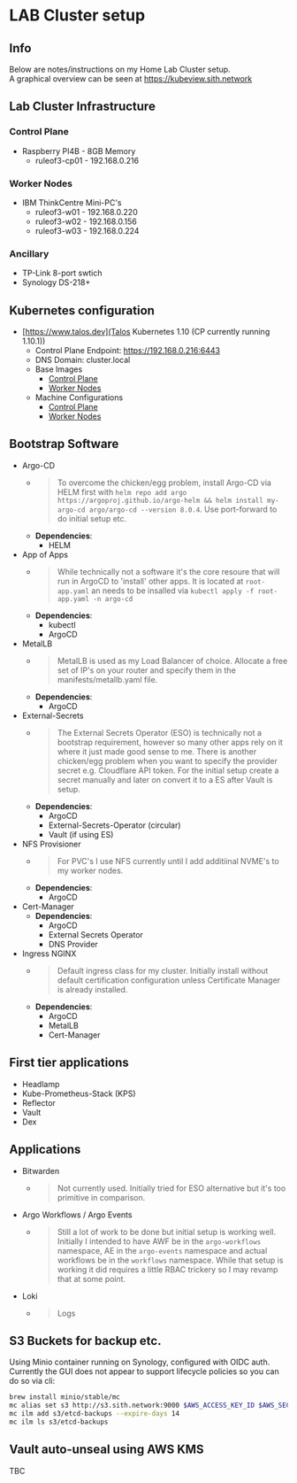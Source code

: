 # LAB Cluster setup

## Info

Below are notes/instructions on my Home Lab Cluster setup.  
A graphical overview can be seen at https://kubeview.sith.network

## Lab Cluster Infrastructure

### Control Plane

- Raspberry PI4B - 8GB Memory
  - ruleof3-cp01 - 192.168.0.216

### Worker Nodes

- IBM ThinkCentre Mini-PC's
  - ruleof3-w01 - 192.168.0.220
  - ruleof3-w02 - 192.168.0.156
  - ruleof3-w03 - 192.168.0.224

### Ancillary

- TP-Link 8-port swtich
- Synology DS-218+

## Kubernetes configuration

- [https://www.talos.dev](Talos Kubernetes 1.10 (CP currently running 1.10.1))
  - Control Plane Endpoint: https://192.168.0.216:6443
  - DNS Domain: cluster.local
  - Base Images
    - [Control Plane](https://factory.talos.dev/image/ee21ef4a5ef808a9b7484cc0dda0f25075021691c8c09a276591eedb638ea1f9/v1.10.3/metal-arm64.raw.xz)
    - [Worker Nodes](https://factory.talos.dev/image/c9078f9419961640c712a8bf2bb9174933dfcf1da383fd8ea2b7dc21493f8bac/v1.10.3/metal-amd64.iso)
  - Machine Configurations
    - [Control Plane](docs/control-plane-mc.md)
    - [Worker Nodes](dcs/worker-node-mc.md)

## Bootstrap Software

- Argo-CD
  - > To overcome the chicken/egg problem, install Argo-CD via HELM first with `helm repo add argo https://argoproj.github.io/argo-helm
&& helm install my-argo-cd argo/argo-cd --version 8.0.4`.  Use port-forward to do initial setup etc.
  - **Dependencies**: 
    - HELM
- App of Apps
  - > While technically not a software it's the core resoure that will run in ArgoCD to 'install' other apps. It is located at `root-app.yaml` an needs to be insalled via `kubectl apply -f root-app.yaml -n argo-cd`
  - **Dependencies**:
    - kubectl
    - ArgoCD
- MetalLB
  - > MetalLB is used as my Load Balancer of choice. Allocate a free set of IP's on your router and specify them in the manifests/metallb.yaml file.
  - **Dependencies**:
    - ArgoCD
- External-Secrets
  - > The External Secrets Operator (ESO) is technically not a bootstrap requirement, however so many other apps rely on it where it just made good sense to me. There is another chicken/egg problem  when you want to specify the provider secret e.g. Cloudflare API token. For the initial setup create a secret manually and later on convert it to a ES after Vault is setup.
  - **Dependencies**:
    - ArgoCD
    - External-Secrets-Operator (circular)
    - Vault (if using ES)
- NFS Provisioner
  - > For PVC's I use NFS currently until I add additiinal NVME's to my worker nodes.
  - **Dependencies**:
    - ArgoCD
- Cert-Manager
  - **Dependencies**:
    - ArgoCD
    - External Secrets Operator
    - DNS Provider
- Ingress NGINX
  - > Default ingress class for my cluster. Initially install without default certification configuration unless Certificate Manager is already installed.
  - **Dependencies**:
    - ArgoCD
    - MetalLB
    - Cert-Manager

## First tier applications
- Headlamp
- Kube-Prometheus-Stack (KPS)
- Reflector
- Vault
- Dex

## Applications
- Bitwarden
  - > Not currently used. Initially tried for ESO alternative but it's too primitive in comparison.
- Argo Workflows / Argo Events
  - > Still a lot of work to be done but initial setup is working well. Initially I intended to have AWF be in the `argo-workflows` namespace, AE in the `argo-events` namespace and actual workflows be in the `workflows` namespace. While that setup is working it did requires a little RBAC trickery so I may revamp that at some point.
- Loki
  - > Logs

## S3 Buckets for backup etc.

Using Minio container running on Synology, configured with OIDC auth. Currently the GUI does not appear to support lifecycle policies so you can do so via cli:
```sh
brew install minio/stable/mc
mc alias set s3 http://s3.sith.network:9000 $AWS_ACCESS_KEY_ID $AWS_SECRET_ACCESS_KEY
mc ilm add s3/etcd-backups --expire-days 14
mc ilm ls s3/etcd-backups
```

## Vault auto-unseal using AWS KMS

TBC
